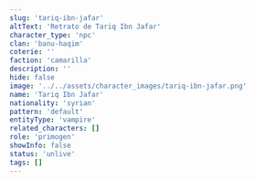 ```yaml
---
slug: 'tariq-ibn-jafar'
altText: 'Retrato de Tariq Ibn Jafar'
character_type: 'npc'
clan: 'banu-haqim'
coterie: ''
faction: 'camarilla'
description: ''
hide: false
image: '../../assets/character_images/tariq-ibn-jafar.png'
name: 'Tariq Ibn Jafar'
nationality: 'syrian'
pattern: 'default'
entityType: 'vampire'
related_characters: []
role: 'primogen'
showInfo: false
status: 'unlive'
tags: []
---
```

